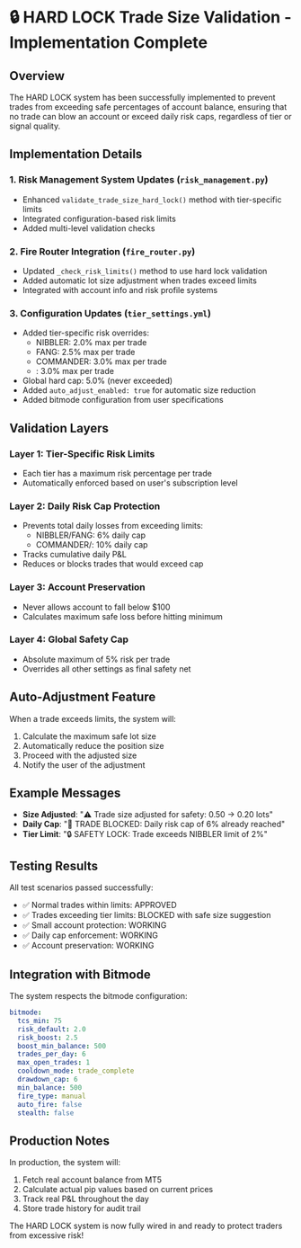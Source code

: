 # 🔒 HARD LOCK Trade Size Validation - Implementation Complete

## Overview
The HARD LOCK system has been successfully implemented to prevent trades from exceeding safe percentages of account balance, ensuring that no trade can blow an account or exceed daily risk caps, regardless of tier or signal quality.

## Implementation Details

### 1. **Risk Management System Updates** (`risk_management.py`)
- Enhanced `validate_trade_size_hard_lock()` method with tier-specific limits
- Integrated configuration-based risk limits
- Added multi-level validation checks

### 2. **Fire Router Integration** (`fire_router.py`)
- Updated `_check_risk_limits()` method to use hard lock validation
- Added automatic lot size adjustment when trades exceed limits
- Integrated with account info and risk profile systems

### 3. **Configuration Updates** (`tier_settings.yml`)
- Added tier-specific risk overrides:
  - NIBBLER: 2.0% max per trade
  - FANG: 2.5% max per trade
  - COMMANDER: 3.0% max per trade
  - : 3.0% max per trade
- Global hard cap: 5.0% (never exceeded)
- Added `auto_adjust_enabled: true` for automatic size reduction
- Added bitmode configuration from user specifications

## Validation Layers

### Layer 1: Tier-Specific Risk Limits
- Each tier has a maximum risk percentage per trade
- Automatically enforced based on user's subscription level

### Layer 2: Daily Risk Cap Protection
- Prevents total daily losses from exceeding limits:
  - NIBBLER/FANG: 6% daily cap
  - COMMANDER/: 10% daily cap
- Tracks cumulative daily P&L
- Reduces or blocks trades that would exceed cap

### Layer 3: Account Preservation
- Never allows account to fall below $100
- Calculates maximum safe loss before hitting minimum

### Layer 4: Global Safety Cap
- Absolute maximum of 5% risk per trade
- Overrides all other settings as final safety net

## Auto-Adjustment Feature
When a trade exceeds limits, the system will:
1. Calculate the maximum safe lot size
2. Automatically reduce the position size
3. Proceed with the adjusted size
4. Notify the user of the adjustment

## Example Messages
- **Size Adjusted**: "⚠️ Trade size adjusted for safety: 0.50 → 0.20 lots"
- **Daily Cap**: "🛑 TRADE BLOCKED: Daily risk cap of 6% already reached"
- **Tier Limit**: "🔒 SAFETY LOCK: Trade exceeds NIBBLER limit of 2%"

## Testing Results
All test scenarios passed successfully:
- ✅ Normal trades within limits: APPROVED
- ✅ Trades exceeding tier limits: BLOCKED with safe size suggestion
- ✅ Small account protection: WORKING
- ✅ Daily cap enforcement: WORKING
- ✅ Account preservation: WORKING

## Integration with Bitmode
The system respects the bitmode configuration:
```yaml
bitmode:
  tcs_min: 75
  risk_default: 2.0
  risk_boost: 2.5
  boost_min_balance: 500
  trades_per_day: 6
  max_open_trades: 1
  cooldown_mode: trade_complete
  drawdown_cap: 6
  min_balance: 500
  fire_type: manual
  auto_fire: false
  stealth: false
```

## Production Notes
In production, the system will:
1. Fetch real account balance from MT5
2. Calculate actual pip values based on current prices
3. Track real P&L throughout the day
4. Store trade history for audit trail

The HARD LOCK system is now fully wired in and ready to protect traders from excessive risk!